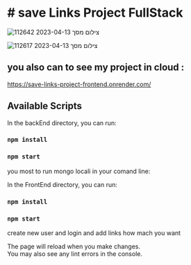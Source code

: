 # # save Links Project FullStack

![צילום מסך 2023-04-13 112642](https://user-images.githubusercontent.com/110628454/232049475-cb6dbd7d-c061-4a58-8f03-09ede30cd61d.png)

![צילום מסך 2023-04-13 112617](https://user-images.githubusercontent.com/110628454/232049498-190e8fcf-952d-417d-909b-9d95a8f582f0.png)


## you also can to see my project in cloud :
https://save-links-project-frontend.onrender.com/

## Available Scripts

In the backEnd directory, you can run:
### `npm install`

### `npm start`

you most to run mongo locali in your comand line:

In the FrontEnd directory, you can run:
### `npm install`

### `npm start`

create new user and login and add links how mach you want

The page will reload when you make changes.\
You may also see any lint errors in the console.

